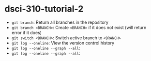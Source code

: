 # dsci-310-tutorial-2

- `git branch`: Return all branches in the repository
- `git branch <BRANCH>`: Create `<BRANCH>` if it does not exist (will return error if it does)
- `git switch <BRANCH>`: Switch active branch to `<BRANCH>`
- `git log --oneline`: View the version control history
- `git log --oneline --graph --all`: 
- `git log --oneline --graph --all`: 
